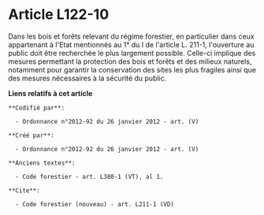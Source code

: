 # Article L122-10

Dans les bois et forêts relevant du régime forestier, en particulier dans ceux appartenant à l'Etat mentionnés au 1° du I de
l'article L. 211-1, l'ouverture au public doit être recherchée le plus largement possible. Celle-ci implique des mesures
permettant la protection des bois et forêts et des milieux naturels, notamment pour garantir la conservation des sites les
plus fragiles ainsi que des mesures nécessaires à la sécurité du public.

**Liens relatifs à cet article**

	**Codifié par**:

	  - Ordonnance n°2012-92 du 26 janvier 2012 - art. (V)

	**Créé par**:

	  - Ordonnance n°2012-92 du 26 janvier 2012 - art. (V)

	**Anciens textes**:

	  - Code forestier - art. L380-1 (VT), al 1.

	**Cite**:

	  - Code forestier (nouveau) - art. L211-1 (VD)
